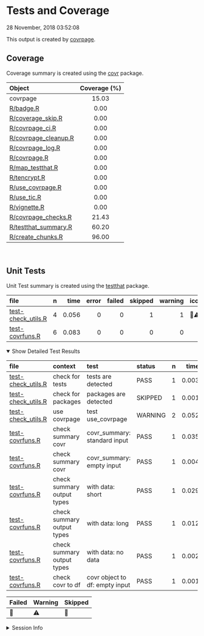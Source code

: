 Tests and Coverage
================
28 November, 2018 03:52:08

This output is created by
[covrpage](https://github.com/yonicd/covrpage).

## Coverage

Coverage summary is created using the
[covr](https://github.com/r-lib/covr) package.

| Object                                           | Coverage (%) |
| :----------------------------------------------- | :----------: |
| covrpage                                         |    15.03     |
| [R/badge.R](../R/badge.R)                        |     0.00     |
| [R/coverage\_skip.R](../R/coverage_skip.R)       |     0.00     |
| [R/covrpage\_ci.R](../R/covrpage_ci.R)           |     0.00     |
| [R/covrpage\_cleanup.R](../R/covrpage_cleanup.R) |     0.00     |
| [R/covrpage\_log.R](../R/covrpage_log.R)         |     0.00     |
| [R/covrpage.R](../R/covrpage.R)                  |     0.00     |
| [R/map\_testthat.R](../R/map_testthat.R)         |     0.00     |
| [R/tencrypt.R](../R/tencrypt.R)                  |     0.00     |
| [R/use\_covrpage.R](../R/use_covrpage.R)         |     0.00     |
| [R/use\_tic.R](../R/use_tic.R)                   |     0.00     |
| [R/vignette.R](../R/vignette.R)                  |     0.00     |
| [R/covrpage\_checks.R](../R/covrpage_checks.R)   |    21.43     |
| [R/testthat\_summary.R](../R/testthat_summary.R) |    60.20     |
| [R/create\_chunks.R](../R/create_chunks.R)       |    96.00     |

<br>

## Unit Tests

Unit Test summary is created using the
[testthat](https://github.com/r-lib/testthat)
package.

| file                                               | n |  time | error | failed | skipped | warning | icon |
| :------------------------------------------------- | -: | ----: | ----: | -----: | ------: | ------: | :--- |
| [test-check\_utils.R](testthat/test-check_utils.R) | 4 | 0.056 |     0 |      0 |       1 |       1 | 🔶⚠️  |
| [test-covrfuns.R](testthat/test-covrfuns.R)        | 6 | 0.083 |     0 |      0 |       0 |       0 |      |

<details open>

<summary> Show Detailed Test Results
</summary>

| file                                                   | context                    | test                           | status  | n |  time | icon |
| :----------------------------------------------------- | :------------------------- | :----------------------------- | :------ | -: | ----: | :--- |
| [test-check\_utils.R](testthat/test-check_utils.R#L4)  | check for tests            | tests are detected             | PASS    | 1 | 0.003 |      |
| [test-check\_utils.R](testthat/test-check_utils.R#L12) | check for packages         | packages are detected          | SKIPPED | 1 | 0.001 | 🔶    |
| [test-check\_utils.R](testthat/test-check_utils.R#L23) | use covrpage               | test use\_covrpage             | WARNING | 2 | 0.052 | ⚠️   |
| [test-covrfuns.R](testthat/test-covrfuns.R#L5)         | check summary covr         | covr\_summary: standard input  | PASS    | 1 | 0.035 |      |
| [test-covrfuns.R](testthat/test-covrfuns.R#L9_L11)     | check summary covr         | covr\_summary: empty input     | PASS    | 1 | 0.004 |      |
| [test-covrfuns.R](testthat/test-covrfuns.R#L19)        | check summary output types | with data: short               | PASS    | 1 | 0.029 |      |
| [test-covrfuns.R](testthat/test-covrfuns.R#L23)        | check summary output types | with data: long                | PASS    | 1 | 0.012 |      |
| [test-covrfuns.R](testthat/test-covrfuns.R#L27)        | check summary output types | with data: no data             | PASS    | 1 | 0.002 |      |
| [test-covrfuns.R](testthat/test-covrfuns.R#L35)        | check covr to df           | covr object to df: empty input | PASS    | 1 | 0.001 |      |

| Failed | Warning | Skipped |
| :----- | :------ | :------ |
| 🛑      | ⚠️      | 🔶       |

</details>

<details>

<summary> Session Info
</summary>

| Field    | Value                         |                                                                                                                                                                                                           |
| :------- | :---------------------------- | --------------------------------------------------------------------------------------------------------------------------------------------------------------------------------------------------------- |
| Version  | R version 3.5.1 (2017-01-27)  |                                                                                                                                                                                                           |
| Platform | x86\_64-pc-linux-gnu (64-bit) | <a href="https://travis-ci.org/yonicd/covrpage/jobs/460592630" target="_blank"><span title="Built on Travis">![](https://github.com/yonicd/covrpage/blob/master/inst/logo/travis.png?raw=true)</span></a> |
| Running  | Ubuntu 14.04.5 LTS            |                                                                                                                                                                                                           |
| Language | en\_US                        |                                                                                                                                                                                                           |
| Timezone | UTC                           |                                                                                                                                                                                                           |

| Package  | Version |
| :------- | :------ |
| testthat | 2.0.1   |
| covr     | 3.2.1   |
| covrpage | 0.0.66  |

</details>

<!--- Final Status : skipped/warning --->
